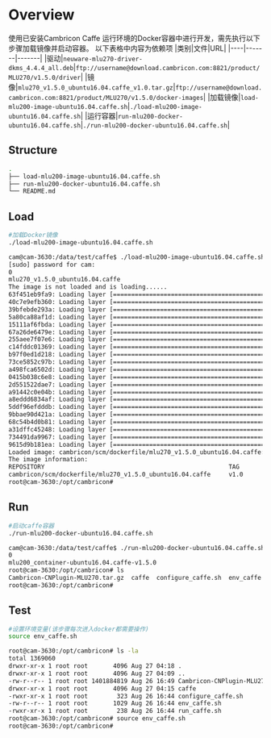 # Overview

使用已安装Cambricon Caffe 运行环境的Docker容器中进行开发，需先执行以下步骤加载镜像并启动容器。
以下表格中内容为依赖项
|类别|文件|URL|
|----|-------|-------|
|驱动|`neuware-mlu270-driver-dkms_4.4.4_all.deb`|`ftp://username@download.cambricon.com:8821/product/MLU270/v1.5.0/driver`|
|镜像|`mlu270_v1.5.0_ubuntu16.04.caffe_v1.0.tar.gz`|`ftp://username@download.cambricon.com:8821/product/MLU270/v1.5.0/docker-images`|
|加载镜像|`load-mlu200-image-ubuntu16.04.caffe.sh`|`./load-mlu200-image-ubuntu16.04.caffe.sh`|
|运行容器|`run-mlu200-docker-ubuntu16.04.caffe.sh`|`./run-mlu200-docker-ubuntu16.04.caffe.sh`|

## Structure

```bash
.
├── load-mlu200-image-ubuntu16.04.caffe.sh
├── run-mlu200-docker-ubuntu16.04.caffe.sh
└── README.md
```

## Load
```bash
#加载Docker镜像
./load-mlu200-image-ubuntu16.04.caffe.sh
```
```bash
cam@cam-3630:/data/test/caffe$ ./load-mlu200-image-ubuntu16.04.caffe.sh
[sudo] password for cam:
0
mlu270_v1.5.0_ubuntu16.04.caffe
The image is not loaded and is loading......
63f451eb9fa9: Loading layer [==================================================>]   2.56kB/2.56kB
40c7e9efb360: Loading layer [==================================================>]    510kB/510kB
39bfebde293a: Loading layer [==================================================>]   2.56kB/2.56kB
5a80ca88af1d: Loading layer [==================================================>]  4.096kB/4.096kB
15111af6fbda: Loading layer [==================================================>]  1.322GB/1.322GB
67a26de6479e: Loading layer [==================================================>]  3.072kB/3.072kB
255aee7f07e6: Loading layer [==================================================>]  4.096kB/4.096kB
c14fddc01369: Loading layer [==================================================>]  3.072kB/3.072kB
b97f0ed1d218: Loading layer [==================================================>]  3.072kB/3.072kB
73ce5852c97b: Loading layer [==================================================>]  76.28MB/76.28MB
a498fca6502d: Loading layer [==================================================>]  77.76MB/77.76MB
0415b038c6e8: Loading layer [==================================================>]  1.585MB/1.585MB
2d551522dae7: Loading layer [==================================================>]  16.01MB/16.01MB
a91442c0e04b: Loading layer [==================================================>]  2.247MB/2.247MB
a8eddd6834af: Loading layer [==================================================>]  1.402GB/1.402GB
5ddf96efdddb: Loading layer [==================================================>]  4.096kB/4.096kB
9bbae90d421a: Loading layer [==================================================>]  2.956MB/2.956MB
68c54b4d0b81: Loading layer [==================================================>]  425.5MB/425.5MB
a31dffc45248: Loading layer [==================================================>]  1.745GB/1.745GB
734491da9967: Loading layer [==================================================>]  3.584kB/3.584kB
9615d9b181ea: Loading layer [==================================================>]  3.072kB/3.072kB
Loaded image: cambricon/scm/dockerfile/mlu270_v1.5.0_ubuntu16.04.caffe:v1.0
The image information:
REPOSITORY                                                   TAG                 IMAGE ID            CREATED             SIZE
cambricon/scm/dockerfile/mlu270_v1.5.0_ubuntu16.04.caffe     v1.0                563cfd55883d        2 months ago        5.2GB
root@cam-3630:/opt/cambricon#
```

## Run
```bash
#启动caffe容器
./run-mlu200-docker-ubuntu16.04.caffe.sh
```
```bash
cam@cam-3630:/data/test/caffe$ ./run-mlu200-docker-ubuntu16.04.caffe.sh
0
mlu200_container-ubuntu16.04.caffe-v1.5.0
root@cam-3630:/opt/cambricon# ls
Cambricon-CNPlugin-MLU270.tar.gz  caffe  configure_caffe.sh  env_caffe.sh  run_caffe.sh
root@cam-3630:/opt/cambricon#
```

## Test
```bash
#设置环境变量(该步骤每次进入docker都需要操作)
source env_caffe.sh
```

```bash
root@cam-3630:/opt/cambricon# ls -la
total 1369060
drwxr-xr-x 1 root root       4096 Aug 27 04:18 .
drwxr-xr-x 1 root root       4096 Aug 27 04:09 ..
-rw-r--r-- 1 root root 1401884819 Aug 26 16:49 Cambricon-CNPlugin-MLU270.tar.gz
drwxr-xr-x 1 root root       4096 Aug 27 04:15 caffe
-rwxr-xr-x 1 root root        323 Aug 26 16:44 configure_caffe.sh
-rw-r--r-- 1 root root       1029 Aug 26 16:44 env_caffe.sh
-rwxr-xr-x 1 root root        238 Aug 26 16:44 run_caffe.sh
root@cam-3630:/opt/cambricon# source env_caffe.sh
root@cam-3630:/opt/cambricon#
```
